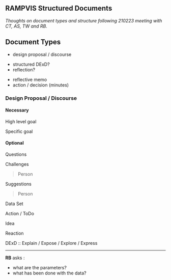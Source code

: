 ## RAMPVIS Structured Documents

_Thoughts on document types and structure following 210223 meeting with CT, AS, TW and RB._

## Document Types

 * design proposal / discourse
  - structured DExD?
  - reflection?
 * reflective memo
 * action / decision (minutes)

### Design Proposal / Discourse

#### Necessary

High level goal

Specific goal



#### Optional

Questions

Challenges

 > Person

Suggestions

 > Person

Data Set

Action / ToDo

Idea

Reaction

DExD :: Explain / Expose / Explore / Express

---

**RB** asks :
- what are the parameters?
- what has been done with the data?

